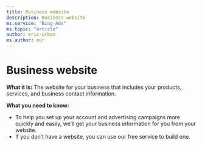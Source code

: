 ```yaml
---
title: Business website
description: Business website
ms.service: "Bing-Ads"
ms.topic: "article"
author: eric-urban
ms.author: eur
---
```


# Business website

**What it is:** The website for your business that includes your products, services, and business contact information.

**What you need to know:**
- To help you set up your account and advertising campaigns more quickly and easily, we’ll get your business information for you from your website.
- If you don’t have a website, you can use our free service to build one.


